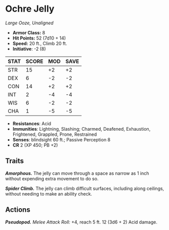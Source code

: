 # Ochre Jelly

*Large Ooze, Unaligned*

- **Armor Class:** 8
- **Hit Points:** 52 (7d10 + 14)
- **Speed:** 20 ft., Climb 20 ft.
- **Initiative**: -2 (8)

|STAT|SCORE|MOD|SAVE|
| --- | --- | --- | ---- |
| STR | 15 | +2 | +2 |
| DEX | 6 | -2 | -2 |
| CON | 14 | +2 | +2 |
| INT | 2 | -4 | -4 |
| WIS | 6 | -2 | -2 |
| CHA | 1 | -5 | -5 |

- **Resistances**: Acid
- **Immunities**: Lightning, Slashing; Charmed, Deafened, Exhaustion, Frightened, Grappled, Prone, Restrained
- **Senses**: blindsight 60 ft.; Passive Perception 8
- **CR** 2 (XP 450; PB +2)

## Traits

***Amorphous.*** The jelly can move through a space as narrow as 1 inch without expending extra movement to do so.

***Spider Climb.*** The jelly can climb difficult surfaces, including along ceilings, without needing to make an ability check.


## Actions

***Pseudopod.*** *Melee Attack Roll:* +4, reach 5 ft. 12 (3d6 + 2) Acid damage.

